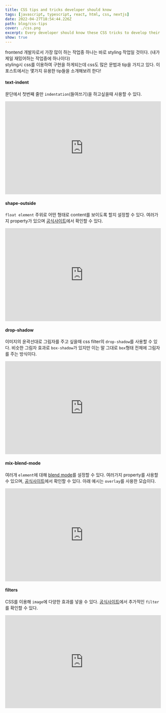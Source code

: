 ```yaml
---
title: CSS tips and tricks developer should know
tags: [javascript, typescript, react, html, css, nextjs]
date: 2022-04-27T18:54:44.226Z
path: blog/css-tips
cover: ./css.png
excerpt: Every developer should know these CSS tricks to develop their projects quickly and efficiently.
show: true
---
```


frontend 개발자로서 가장 많이 하는 작업중 하나는 바로 styling 작업일 것이다. (내가 제일 재밌어하는 작업중에 하나이다)  
styling시 css를 이용하여 구현을 하게되는데 css도 많은 문법과 tip을 가지고 있다. 이 포스트에서는 몇가지 유용한 tip들을 소개해보려 한다!  

#### text-indent
문단에서 첫번째 줄만 `indentation`(들여쓰기)을 하고싶을때 사용할 수 있다.
<iframe height="300" style="width: 100%;" scrolling="no" title="Untitled" src="https://codepen.io/sssssungs/embed/zYRORBY?default-tab=css%2Cresult" frameborder="no" loading="lazy" allowtransparency="true" allowfullscreen="true">
See the Pen <a href="https://codepen.io/sssssungs/pen/zYRORBY">
Untitled</a> by Randy (<a href="https://codepen.io/sssssungs">@sssssungs</a>)
on <a href="https://codepen.io">CodePen</a>.
</iframe>

#### shape-outside
`float element` 주위로 어떤 형태로 content를 보이도록 할지 설정할 수 있다. 여러가지 property가 있으며 <a href='https://developer.mozilla.org/en-US/docs/Web/CSS/shape-outside' target="_blank" rel="noopener noreferrer">공식사이트</a>에서 확인할 수 있다.
<iframe height="300" style="width: 100%;" scrolling="no" title="shape-outside" src="https://codepen.io/sssssungs/embed/QWQwBwJ?default-tab=css%2Cresult" frameborder="no" loading="lazy" allowtransparency="true" allowfullscreen="true">
See the Pen <a href="https://codepen.io/sssssungs/pen/QWQwBwJ">
shape-outside</a> by Randy (<a href="https://codepen.io/sssssungs">@sssssungs</a>)
on <a href="https://codepen.io">CodePen</a>.
</iframe>


#### drop-shadow
이미지의 윤곽선대로 그림자를 주고 싶을때 css filter의 `drop-shadow`를 사용할 수 있다. 비슷한 그림자 효과로 `box-shadow`가 있지만 이는 말 그대로 `box`형태 전체에 그림자를 주는 방식이다.
<iframe height="300" style="width: 100%;" scrolling="no" title="drop-shadow" src="https://codepen.io/sssssungs/embed/yLvBmMP?default-tab=css%2Cresult" frameborder="no" loading="lazy" allowtransparency="true" allowfullscreen="true">
See the Pen <a href="https://codepen.io/sssssungs/pen/yLvBmMP">
drop-shadow</a> by Randy (<a href="https://codepen.io/sssssungs">@sssssungs</a>)
on <a href="https://codepen.io">CodePen</a>.
</iframe>

#### mix-blend-mode
여러개 `element`에 대해 <a href='https://en.wikipedia.org/wiki/Blend_modes' target="_blank" rel="noopener noreferrer">blend mode</a>를 설정할 수 있다. 여러가지 property를 사용할 수 있으며,  <a href='https://developer.mozilla.org/en-US/docs/Web/CSS/blend-mode' target="_blank" rel="noopener noreferrer">공식사이트</a>에서 확인할 수 있다. 아래 예시는 `overlay`를 사용한 모습이다.
<iframe height="300" style="width: 100%;" scrolling="no" title="blend mode" src="https://codepen.io/sssssungs/embed/zYRxaaV?default-tab=css%2Cresult" frameborder="no" loading="lazy" allowtransparency="true" allowfullscreen="true">
See the Pen <a href="https://codepen.io/sssssungs/pen/zYRxaaV">
blend mode</a> by Randy (<a href="https://codepen.io/sssssungs">@sssssungs</a>)
on <a href="https://codepen.io">CodePen</a>.
</iframe>

#### filters
CSS를 이용해 `image`에 다양한 효과를 넣을 수 있다. <a href='https://developer.mozilla.org/en-US/docs/Web/CSS/filter' target="_blank" rel="noopener noreferrer">공식사이트</a>에서 추가적인 `filter`를 확인할 수 있다.
<iframe height="300" style="width: 100%;" scrolling="no" title="filters" src="https://codepen.io/sssssungs/embed/RwQNBGj?default-tab=css%2Cresult" frameborder="no" loading="lazy" allowtransparency="true" allowfullscreen="true">
See the Pen <a href="https://codepen.io/sssssungs/pen/RwQNBGj">
filters</a> by Randy (<a href="https://codepen.io/sssssungs">@sssssungs</a>)
on <a href="https://codepen.io">CodePen</a>.
</iframe>

